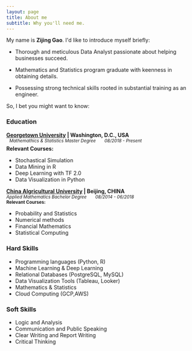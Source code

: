 ```yaml
---
layout: page
title: About me
subtitle: Why you'll need me.
---
```


My name is **Zijing Gao**. I'd like to introduce myself briefly:

- Thorough and meticulous Data Analyst passionate about helping businesses succeed.

- Mathematics and Statistics program graduate with keenness in obtaining details.

- Possessing strong technical skills rooted in substantial training as an engineer.

So, I bet you might want to know:

### Education
__[Georgetown University](https://www.georgetown.edu/) | Washington, D.C., USA__  
&nbsp;
<sup>_Mathemathics & Statistics Master Degree      &nbsp; &nbsp; &nbsp;      08/2018 - Present_</sup> \
**Relevant Courses:**
- Stochastical Simulation
- Data Mining in R
- Deep Learning with TF 2.0
- Data Visualization in Python

__[China Algricultural University](https://en.cau.edu.cn/) | Beijing, CHINA__ \
<sup>_Applied Mathematics Bachelor Degree  &nbsp; &nbsp; &nbsp;      08/2014 - 06/2018_</sup> \
<sub>**Relevant Courses:**</sub>
- Probability and Statistics
- Numerical methods
- Financial Mathematics
- Statistical Computing

### Hard Skills
- Programming languages (Python, R)
- Machine Learning & Deep Learning
- Relational Databases (PostgreSQL, MySQL)
- Data Visualization Tools (Tableau, Looker)
- Mathematics & Statistics
- Cloud Computing (GCP,AWS)

### Soft Skills
- Logic and Analysis
- Communication and Public Speaking
- Clear Writing and Report Writing
- Critical Thinking
